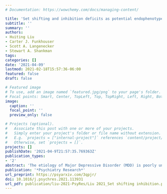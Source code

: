```yaml
---
# Documentation: https://wowchemy.com/docs/managing-content/

title: 'Set shifting and inhibition deficits as potential endophenotypes for depression'
subtitle: ''
summary: ''
authors:
- Huiting Liu
- Carter J. Funkhouser
- Scott A. Langenecker
- Stewart A. Shankman
tags:
categories: []
date: '2021-04-09'
lastmod: 2021-02-18T15:57:36-06:00
featured: false
draft: false

# Featured image
# To use, add an image named `featured.jpg/png` to your page's folder.
# Focal points: Smart, Center, TopLeft, Top, TopRight, Left, Right, BottomLeft, Bottom, BottomRight.
image:
  caption: ''
  focal_point: ''
  preview_only: false

# Projects (optional).
#   Associate this post with one or more of your projects.
#   Simply enter your project's folder or file name without extension.
#   E.g. `projects = ["internal-project"]` references `content/project/deep-learning/index.md`.
#   Otherwise, set `projects = []`.
projects: []
publishDate: '2021-04-9T21:57:35.769363Z'
publication_types:
- '2'
abstract: 'The etiology of Major Depressive Disorder (MDD) is poorly understood, and identifying endophenotypes, or intermediate processes implicated in pathophysiology, for MDD may inform treatment and identification/prevention efforts. Impaired set-shifting and inhibition are commonly observed in MDD; however, few studies have examined they are endophenotypes for MDD. Thus, the present study tested whether set-shifting and/or inhibition satisfy several endophenotype criteria: specifically, whether they were (1) impaired in current MDD, (2) impaired in remitted MDD, and (3) familial (i.e., correlated within sibling pairs). Set-shifting and inhibition were assessed using subtests from the Delis-Kaplan Executive Function System. Psychopathology was assessed using the Structured Clinical Interview for DSM-5. Results indicated set-shifting deficits were familial and present in both current MDD and in remitted MDD individuals who had no current disorders, suggesting they may be state-independent. Inhibition was familial, but was generally not impaired in current nor remitted MDD (although the remitted MDD group with no current disorders exhibited impairments on one of the two inhibition tasks). These findings indicate that impaired set-shifting is a promising endophenotype candidate for MDD. Findings are limited to young adults, and further research is needed to test generalizability to other populations, evaluate longitudinal relationships, and examine other endophenotype criteria.'
publication: '*Psychiatry Research*'
url_preprint: https://psyarxiv.com/3qpjr/
doi: 10.1016/j.psychres.2021.113931
url_pdf: publication/liu-2021-PsyRes/Liu 2021_Set shifting inhibition.pdf
---
```

